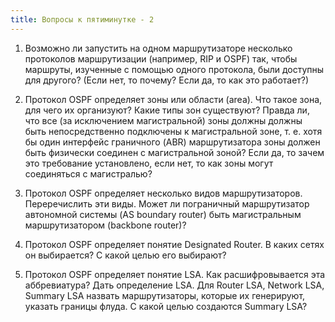```yaml
---
title: Вопросы к пятиминутке - 2
---
```


1. Возможно ли запустить на одном маршрутизаторе несколько протоколов маршрутизации (например, RIP и OSPF) так, чтобы маршруты, изученные с помощью одного протокола, были доступны для другого? (Если нет, то почему? Если да, то как это работает?)

2. Протокол OSPF определяет зоны или области (area). Что такое зона, для чего их организуют? Какие типы зон существуют? Правда ли, что все (за исключением магистральной) зоны должны должны быть непосредственно подключены к магистральной зоне, т. е. хотя бы один интерфейс граничного (ABR) маршрутизатора зоны должен быть физически соединен с магистральной зоной? Если да, то зачем это требование установлено, если нет, то как зоны могут соединяться с магистралью?

3. Протокол OSPF определяет несколько видов маршрутизаторов. Переречислить эти виды. Может ли пограничный маршрутизатор автономной системы (AS boundary router) быть магистральным маршрутизатором (backbone router)?

4. Протокол OSPF определяет понятие Designated Router. В каких сетях он выбирается? С какой целью его выбирают?

5. Протокол OSPF определяет понятие LSA. Как расшифровывается эта аббревиатура? Дать определение LSA. Для Router LSA, Network LSA, Summary LSA назвать маршрутизаторы, которые их генерируют, указать границы флуда. С какой целью создаются Summary LSA?